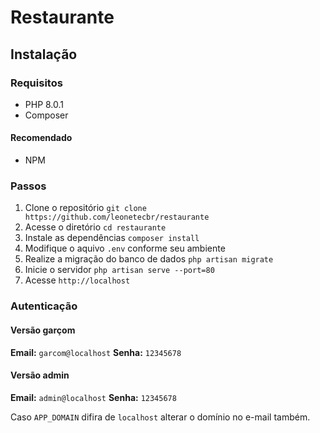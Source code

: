 # Restaurante

## Instalação

### Requisitos

<ul>
    <li>PHP 8.0.1</li>
    <li>Composer</li>
</ul>

#### Recomendado

<ul>
    <li>NPM</li>
</ul>

### Passos

<ol>
    <li>Clone o repositório <code>git clone https://github.com/leonetecbr/restaurante</code></li>
    <li>Acesse o diretório <code>cd restaurante</code></li>
    <li>Instale as dependências <code>composer install</code></li>
    <li>Modifique o aquivo <code>.env</code> conforme seu ambiente</li>
    <li>Realize a migração do banco de dados <code>php artisan migrate</code></li>
    <li>Inicie o servidor <code>php artisan serve --port=80</code></li>
    <li>Acesse <code>http://localhost</code></li>
</ol>

### Autenticação

#### Versão garçom

**Email:** `garcom@localhost`
**Senha:** `12345678`

#### Versão admin

**Email:** `admin@localhost`
**Senha:** `12345678`

Caso `APP_DOMAIN` difira de `localhost` alterar o domínio no e-mail também.

